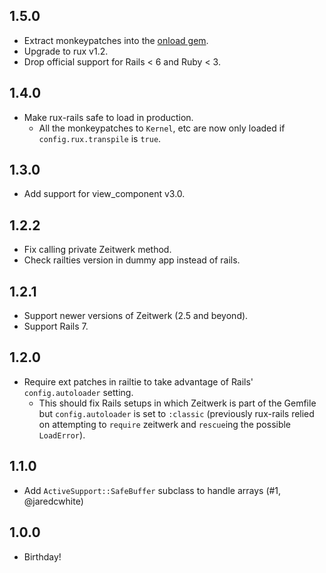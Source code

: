 ## 1.5.0
* Extract monkeypatches into the [onload gem](https://github.com/camertron/onload).
* Upgrade to rux v1.2.
* Drop official support for Rails < 6 and Ruby < 3.

## 1.4.0
* Make rux-rails safe to load in production.
  - All the monkeypatches to `Kernel`, etc are now only loaded if `config.rux.transpile` is `true`.

## 1.3.0
* Add support for view_component v3.0.

## 1.2.2
* Fix calling private Zeitwerk method.
* Check railties version in dummy app instead of rails.

## 1.2.1
* Support newer versions of Zeitwerk (2.5 and beyond).
* Support Rails 7.

## 1.2.0
* Require ext patches in railtie to take advantage of Rails' `config.autoloader` setting.
  - This should fix Rails setups in which Zeitwerk is part of the Gemfile but `config.autoloader` is set to `:classic` (previously rux-rails relied on attempting to `require` zeitwerk and `rescue`ing the possible `LoadError`).

## 1.1.0
* Add `ActiveSupport::SafeBuffer` subclass to handle arrays (#1, @jaredcwhite)

## 1.0.0
* Birthday!
